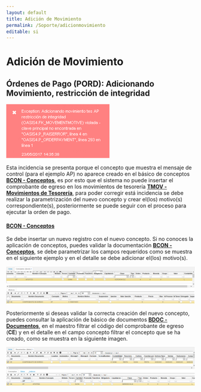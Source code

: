 ```yaml
---
layout: default
title: Adición de Movimiento
permalink: /Soporte/adicionmovimiento
editable: si
---
```


# Adición de Movimiento

## Órdenes de Pago (PORD): Adicionando Movimiento, restricción de integridad

![](pord1.png)

Esta incidencia se presenta porque el concepto que muestra el mensaje de control (para el ejemplo AP) no aparece creado en el básico de conceptos [**BCON - Conceptos**](http://docs.oasiscom.com/Operacion/common/bsistema/bcon), es por esto que el sistema no puede insertar el comprobante de egreso en los movimientos de tesorería [**TMOV - Movimientos de Tesorería**](http://docs.oasiscom.com/Operacion/erp/tesoreria/tmovimient/tmov), para poder corregir está incidencia se debe realizar la parametrización del nuevo concepto y crear el(los) motivo(s) correspondiente(s), posteriormente se puede seguir con el proceso para ejecutar la orden de pago.  


#### [**BCON - Conceptos**](http://docs.oasiscom.com/Operacion/common/bsistema/bcon)

Se debe insertar un nuevo registro con el nuevo concepto. Si no conoces la aplicación de conceptos, puedes validar la documentación  [**BCON - Conceptos**](http://docs.oasiscom.com/Operacion/common/bsistema/bcon), se debe parametrizar los campos requeridos como se muestra en el siguiente ejemplo y en el detalle se debe adicionar el(los) motivo(s).  

![](bcon.png)

Posteriormente si deseas validar la correcta creación del nuevo concepto, puedes consultar la aplicación de básico de documentos [**BDOC - Documentos**](http://docs.oasiscom.com/Operacion/common/bsistema/bdoc), en el maestro filtrar el código del comprobante de egreso (**CE**) y en el detalle en el campo concepto filtrar el concepto que se ha creado, como se muestra en la siguiente imagen.  

![](bdoc.png)

